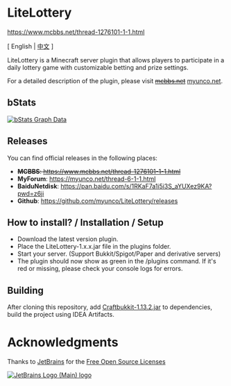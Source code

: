 # LiteLottery
https://www.mcbbs.net/thread-1276101-1-1.html

<span>[ English | <a href="README_ZH.md">中文</a> ]</span>

LiteLottery is a Minecraft server plugin that allows players to participate in a daily lottery game with customizable betting and prize settings.

For a detailed description of the plugin, please visit ~~[mcbbs.net](https://www.mcbbs.net/thread-1276101-1-1.html)~~ [myunco.net](https://myunco.net/thread-6-1-1.html).

bStats
---
[![bStats Graph Data](https://bstats.org/signatures/bukkit/LiteLottery.svg)](https://bstats.org/plugin/bukkit/LiteLottery)

Releases
---
You can find official releases in the following places:
- ~~**MCBBS**: https://www.mcbbs.net/thread-1276101-1-1.html~~
- **MyForum**: https://myunco.net/thread-6-1-1.html
- **BaiduNetdisk**: https://pan.baidu.com/s/1RKaF7a1i5i3S_aYUXez9KA?pwd=z6ji
- **Github**: https://github.com/myunco/LiteLottery/releases

How to install? / Installation / Setup
---
* Download the latest version plugin.
* Place the LiteLottery-1.x.x.jar file in the plugins folder.
* Start your server. (Support Bukkit/Spigot/Paper and derivative servers)
* The plugin should now show as green in the /plugins command. If it's red or missing, please check your console logs for errors.

Building
---
After cloning this repository, add [Craftbukkit-1.13.2.jar](https://getbukkit.org/get/fQ2hcjORI73x66tj7h0X8f4hteJAB64i) to dependencies, build the project using IDEA Artifacts.

# Acknowledgments
Thanks to [JetBrains](https://www.jetbrains.com/?from=ServerMonitor) for the [Free Open Source Licenses](https://jb.gg/OpenSourceSupport)

[![JetBrains Logo (Main) logo](https://resources.jetbrains.com/storage/products/company/brand/logos/jb_beam.svg)](https://www.jetbrains.com/?from=ServerMonitor)
